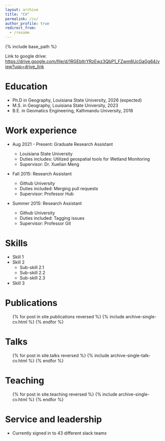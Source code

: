 ```yaml
---
layout: archive
title: "CV"
permalink: /cv/
author_profile: true
redirect_from:
  - /resume
---
```


{% include base_path %}

Link to google drive: https://drive.google.com/file/d/1RGEbItrYRzEwz3QbP1_FZwm6UcGaGg64/view?usp=drive_link


Education
======
* Ph.D in Geography, Louisiana State University, 2026 (expected)
* M.S. in Geography, Louisiana State University, 2023
* B.E. in Geomatics Engineering, Kathmandu University, 2018

Work experience
======
* Aug 2021 - Present: Graduate Research Assistant
  * Louisiana State University
  * Duties includes: Utilized geospatial tools for Wetland Monitoring
  * Supervisor: Dr. Xuelian Meng

* Fall 2015: Research Assistant
  * Github University
  * Duties included: Merging pull requests
  * Supervisor: Professor Hub

* Summer 2015: Research Assistant
  * Github University
  * Duties included: Tagging issues
  * Supervisor: Professor Git
  
Skills
======
* Skill 1
* Skill 2
  * Sub-skill 2.1
  * Sub-skill 2.2
  * Sub-skill 2.3
* Skill 3

Publications
======
  <ul>{% for post in site.publications reversed %}
    {% include archive-single-cv.html %}
  {% endfor %}</ul>
  
Talks
======
  <ul>{% for post in site.talks reversed %}
    {% include archive-single-talk-cv.html  %}
  {% endfor %}</ul>
  
Teaching
======
  <ul>{% for post in site.teaching reversed %}
    {% include archive-single-cv.html %}
  {% endfor %}</ul>
  
Service and leadership
======
* Currently signed in to 43 different slack teams
